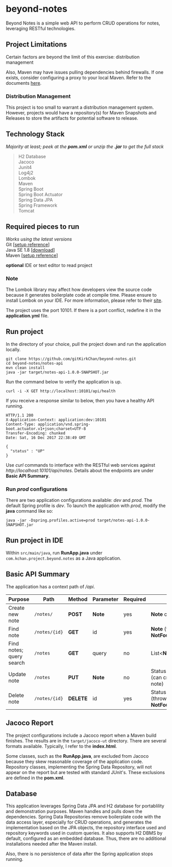 # beyond-notes
Beyond Notes is a simple web API to perform CRUD operations for notes, leveraging RESTful technologies.  
  
  
## Project Limitations
Certain factors are beyond the limit of this exercise: distribution management  
  
Also, Maven may have issues pulling dependencies behind firewalls. If one exists, consider configuring a proxy to your local Maven. Refer to the documents [here](https://maven.apache.org/guides/mini/guide-proxies.html).  
  
### Distribution Management
This project is too small to warrant a distribution management system. However, projects would have a repository(s) for Maven Snapshots and Releases to store the artifacts for potential software to release.  
  
  
## Technology Stack
*Majority at least; peek at the **pom.xml** or unzip the **.jar** to get the full stack*
> H2 Database  
> Jacoco  
> Junit4  
> Log4j2  
> Lombok  
> Maven  
> Spring Boot  
> Spring Boot Actuator  
> Spring Data JPA  
> Spring Framework  
> Tomcat  
  
  
## Required pieces to run
*Works using the latest versions*  
Git [[setup reference](https://git-scm.com/book/en/v2/Getting-Started-Installing-Git)]  
Java SE 1.8 [[download](http://www.oracle.com/technetwork/java/javase/downloads/index.html)]  
Maven [[setup reference](https://maven.apache.org/install.html)]  
  
**optional** IDE or text editor to read project  
  
### Note
The Lombok library may affect how developers view the source code because it generates boilerplate code at compile time. Please ensure to install Lombok on your IDE. For more information, please refer to their [site](https://projectlombok.org/).  
  
The project uses the port 10101. If there is a port conflict, redefine it in the **application.yml** file.  
  
  
## Run project
In the directory of your choice, pull the project down and run the application locally.
```shell
git clone https://github.com/gitKirkChan/beyond-notes.git
cd beyond-notes/notes-api
mvn clean install
java -jar target/notes-api-1.0.0-SNAPSHOT.jar
```
  
Run the command below to verify the application is up.
```shell
curl -i -X GET http://localhost:10101/api/health
```

If you receive a response similar to below, then you have a healthy API running.
```shell
HTTP/1.1 200
X-Application-Context: application:dev:10101
Content-Type: application/vnd.spring-boot.actuator.v1+json;charset=UTF-8
Transfer-Encoding: chunked
Date: Sat, 16 Dec 2017 22:38:49 GMT

{
  "status" : "UP"
}
```
  
  
Use *curl* commands to interface with the RESTful web services against *http://localhost:10101/api/notes*. Details about the endpoints are under **Basic API Summary**.
  
### Run *prod* configurations
There are two application configurations available: *dev* and *prod*. The default Spring profile is *dev*. To launch the application with *prod*, modify the **java** command like so:
```shell
java -jar -Dspring.profiles.active=prod target/notes-api-1.0.0-SNAPSHOT.jar
```
  
  
## Run project in IDE
Within `src/main/java`, run **RunApp.java** under `com.kchan.project.beyond.notes` as a Java application.
  

## Basic API Summary
The application has a context path of */api*.
  
  
**Purpose** | **Path** | **Method** | **Parameter** | **Required** | **Return**
--- | --- | --- | --- | --- | --- 
Create new note | `/notes/` | **POST** | **Note** | yes | **Note** created
Find note | `/notes/{id}` | **GET** | id | yes | **Note** (throwable **NotFoundException**)
Find notes; query search | `/notes` | **GET** | query | no | List<**Note**>
Update note | `/notes` | **PUT** | **Note** | no | Status of update (can create new note)
Delete note | `/notes/{id}` | **DELETE** | id | yes | Status of delete (throwable **NotFoundException**)
  
  
## Jacoco Report
The project configurations include a Jacoco report when a Maven build finishes. The results are in the `target/jacoco-ut` directory. There are several formats available. Typically, I refer to the **index.html**.  
  
Some classes, such as the **RunApp.java**, are excluded from Jacoco because they skew reasonable coverage of the application code. Repository classes, implementing the Spring Data Repository, will not appear on the report but are tested with standard JUnit's. These exclusions are defined in the **pom.xml**.
  
  
## Database
This application leverages Spring Data JPA and H2 database for portablility and demonstration purposes. Maven handles and pulls down the dependencies. Spring Data Repositories remove boilerplate code with the data access layer, especially for CRUD operations, and generates the implementation based on the JPA objects, the repository interface used and repository keywords used in custom queries. It also supports H2 DBMS by default, configured as an embedded database. Thus, there are no additional installations needed after the Maven install.  
  
Also, there is no persistence of data after the Spring application stops running. 
